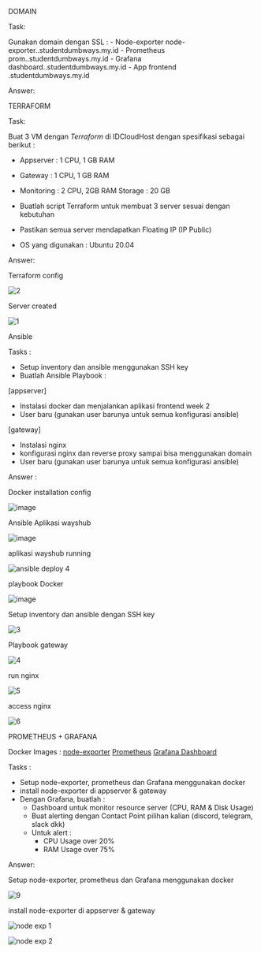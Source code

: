 DOMAIN

Task:

Gunakan domain dengan SSL :
     - Node-exporter
node-exporter.<nama>.studentdumbways.my.id
        -  Prometheus
prom.<nama>.studentdumbways.my.id
         -  Grafana
dashboard.<nama>.studentdumbways.my.id
          -  App frontend
<nama>.studentdumbways.my.id

Answer:

TERRAFORM

Task:

Buat 3 VM dengan *Terraform* di IDCloudHost dengan spesifikasi sebagai berikut :
   - Appserver : 1 CPU, 1 GB RAM
   - Gateway : 1 CPU, 1 GB RAM
   - Monitoring : 2 CPU, 2GB RAM
    Storage : 20 GB
     
- Buatlah script Terraform untuk membuat 3 server sesuai dengan kebutuhan
- Pastikan semua server mendapatkan Floating IP (IP Public)
- OS yang digunakan : Ubuntu 20.04


Answer:

Terraform config
     
![2](https://user-images.githubusercontent.com/91004163/236704086-196152eb-a091-4642-a5d5-e19f252ddfb3.PNG)


 Server created
     
![1](https://user-images.githubusercontent.com/91004163/236704084-e8e70950-48e6-4e1e-a891-4ba88764f234.PNG)

     
     
Ansible
     
Tasks :
- Setup inventory dan ansible menggunakan SSH key
- Buatlah Ansible Playbook :

[appserver]
- Instalasi docker dan menjalankan aplikasi frontend week 2
- User baru (gunakan user barunya untuk semua konfigurasi ansible)

[gateway]
- Instalasi nginx
- konfigurasi nginx dan reverse proxy sampai bisa menggunakan domain
- User baru (gunakan user barunya untuk semua konfigurasi ansible)
     
Answer :

Docker installation config

![image](https://user-images.githubusercontent.com/91004163/236724701-6372f51e-d292-480c-9b10-76e656951725.png)
     
Ansible Aplikasi wayshub

![image](https://github.com/bonbonz000/devops16-dw-bani/assets/91004163/d8afa3ac-d1d5-47f5-ac97-b66c586026d9)

     
aplikasi wayshub running
     
![ansible deploy 4](https://github.com/bonbonz000/devops16-dw-bani/assets/91004163/d1e88583-8f3d-4185-b1e8-fc030d7d507c)
     
     
playbook Docker
  
![image](https://user-images.githubusercontent.com/91004163/236728240-942fdd74-a4c2-403c-8fe7-93b818449179.png)

     
Setup inventory dan ansible dengan SSH key
     
![3](https://user-images.githubusercontent.com/91004163/236711834-538efe11-38f8-4682-809f-6bcf4aae2724.PNG)

 Playbook gateway
     
![4](https://user-images.githubusercontent.com/91004163/236712009-a1057e23-0f32-4cbd-9a20-33e045d4e4a9.PNG)
     
 run nginx

![5](https://user-images.githubusercontent.com/91004163/236712542-573d262b-a3ff-40a6-a322-5efd8b57050b.PNG)
     

access nginx

![6](https://user-images.githubusercontent.com/91004163/236712550-ad5725fd-89f8-4c74-9861-cd2187588f33.PNG)
     
     
PROMETHEUS + GRAFANA
     
Docker Images :
[node-exporter](https://hub.docker.com/r/prom/node-exporter)
[Prometheus](https://hub.docker.com/r/prom/prometheus)
[Grafana Dashboard](https://hub.docker.com/r/grafana/grafana)


Tasks :
     
- Setup node-exporter, prometheus dan Grafana menggunakan docker
- install node-exporter di appserver & gateway
- Dengan Grafana, buatlah :
    -  Dashboard untuk monitor resource server (CPU, RAM & Disk Usage)
    -  Buat alerting dengan Contact Point pilihan kalian (discord, telegram, slack dkk)
    -  Untuk alert :
         - CPU Usage over 20%
         - RAM Usage over 75%

     
 Answer:

 Setup node-exporter, prometheus dan Grafana menggunakan docker
     
 ![9](https://user-images.githubusercontent.com/91004163/236971912-f770f7d6-02d5-43f9-9fb1-fcce455d1380.PNG)
     
 install node-exporter di appserver & gateway
     
![node exp 1](https://github.com/bonbonz000/devops16-dw-bani/assets/91004163/216825f7-ac88-488e-b88f-021da2c1cec8)
     
![node exp 2](https://github.com/bonbonz000/devops16-dw-bani/assets/91004163/78eb38e1-36cb-4fb9-b498-2f8cd8728fb0)

